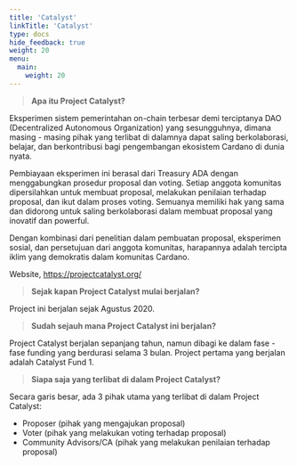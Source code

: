 ```yaml
---
title: 'Catalyst'
linkTitle: 'Catalyst'
type: docs
hide_feedback: true
weight: 20
menu:
  main:
    weight: 20
---
```


> **Apa itu Project Catalyst?**

Eksperimen sistem pemerintahan on-chain terbesar demi terciptanya DAO (Decentralized Autonomous Organization) yang sesungguhnya, dimana masing - masing pihak yang terlibat di dalamnya dapat saling berkolaborasi, belajar, dan berkontribusi bagi pengembangan ekosistem Cardano di dunia nyata.

Pembiayaan eksperimen ini berasal dari Treasury ADA dengan menggabungkan prosedur proposal dan voting. Setiap anggota komunitas dipersilahkan untuk membuat proposal, melakukan penilaian terhadap proposal, dan ikut dalam proses voting. Semuanya memiliki hak yang sama dan didorong untuk saling berkolaborasi dalam membuat proposal yang inovatif dan powerful.

Dengan kombinasi dari penelitian dalam pembuatan proposal, eksperimen sosial, dan persetujuan dari anggota komunitas, harapannya adalah tercipta iklim yang demokratis dalam komunitas Cardano.

Website, https://projectcatalyst.org/

> **Sejak kapan Project Catalyst mulai berjalan?**

Project ini berjalan sejak Agustus 2020.

> **Sudah sejauh mana Project Catalyst ini berjalan?**

Project Catalyst berjalan sepanjang tahun, namun dibagi ke dalam fase - fase funding yang berdurasi selama 3 bulan. Project pertama yang berjalan adalah Catalyst Fund 1.

> **Siapa saja yang terlibat di dalam Project Catalyst?**

Secara garis besar, ada 3 pihak utama yang terlibat di dalam Project Catalyst:
* Proposer (pihak yang mengajukan proposal)
* Voter (pihak yang melakukan voting terhadap proposal)
* Community Advisors/CA (pihak yang melakukan penilaian terhadap proposal)